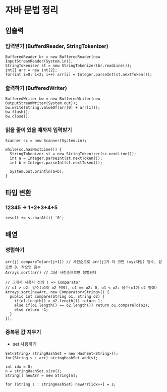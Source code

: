 ﻿# 자바 문법 정리

## 입출력

### 입력받기 (BufferdReader, StringTokenizer)
```
BufferedReader br = new BufferedReader(new InputStreamReader(System.in));
StringTokenizer st = new StringTokenizer(br.readLine());
int[] arr = new int[2];
for(int i=0; i<2; i++) arr[i] = Integer.parseInt(st.nextToken());
```

### 출력하기 (BufferedWriter)
```
BufferedWriter bw = new BufferedWriter(new OutputStreamWriter(System.out));
bw.write(String.valueOf(arr[0] + arr[1]));
bw.flush();
bw.close();
```

### 읽을 줄이 있을 때까지 입력받기
```
Scanner sc = new Scanner(System.in);

while(sc.hasNextLine()) {
  StringTokenizer st = new StringTokenizer(sc.nextLine());
  int a = Integer.parseInt(st.nextToken());
  int b = Integer.parseInt(st.nextToken());
  
  System.out.println(a+b);
}
```

## 타입 변환

### 12345 -> 1+2+3+4+5
```
result += s.charAt(i)-'0';
```

## 배열

### 정렬하기
```
arr[j].compareTo(arr[j+1]) // 사전순으로 arr[j]가 더 크면 (xyz처럼) 양수, 같으면 0, 작으면 음수
Arrays.sort(arr) // 그냥 사전순으로만 정렬된다

// 그래서 사용자 정의 ! => Comparator
// o1 > o2: 양수(o1이 o2 뒤에), o1 == o2: 0, o1 < o2: 음수(o1이 o2 앞에)
Arrays.sort(newArr, new Comparator<String>() {
  public int compare(String o1, String o2) {
    if(o1.length() > o2.length()) return 1;
    else if(o1.length() == o2.length()) return o1.compareTo(o2);
    else return -1;
  }
});
```

### 중복된 값 지우기
- set 사용하기
```
Set<String> stringHashSet = new HashSet<String>();
for(String s : arr) stringHashSet.add(s);

int idx = 0;
n = stringHashSet.size();
String[] newArr = new String[n];

for (String s : stringHashSet) newArr[idx++] = s;
```

